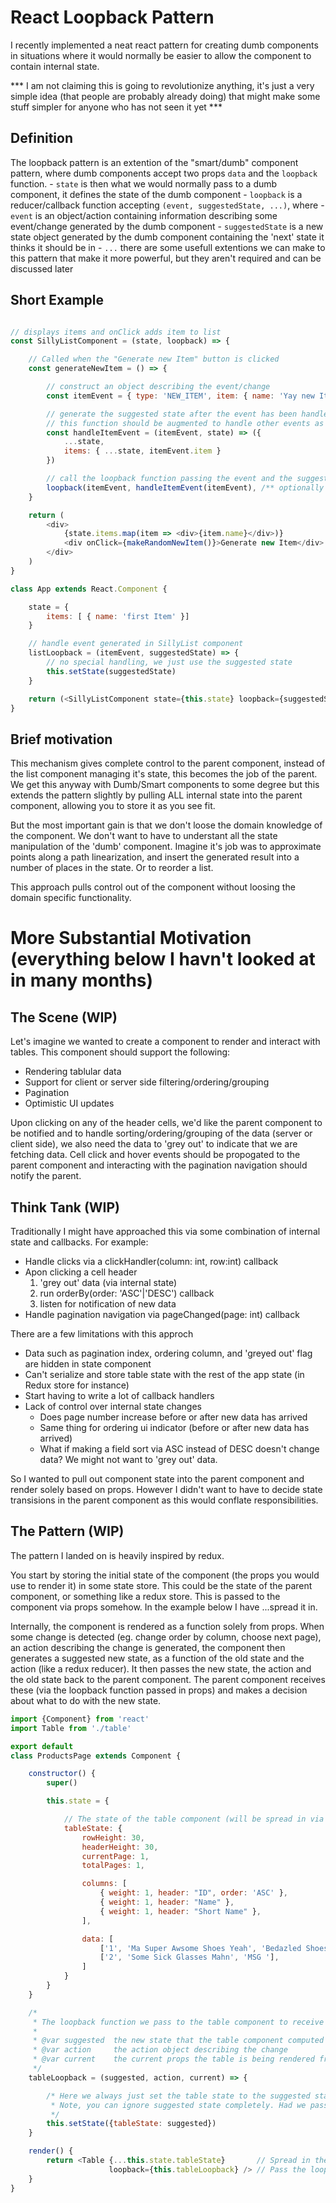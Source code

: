 # React Loopback Pattern
I recently implemented a neat react pattern for creating dumb components in situations where it would normally be easier to allow the component to contain internal state. 

*** I am not claiming this is going to revolutionize anything, it's just a very simple idea (that people are probably already doing) that might make some stuff simpler for anyone who has not seen it yet ***

## Definition
The loopback pattern is an extention of the "smart/dumb" component pattern, where dumb components accept two props `data` and the `loopback` function.
    - `state` is then what we would normally pass to a dumb component, it defines the state of the dumb component
    - `loopback` is a reducer/callback function  accepting `(event, suggestedState, ...)`, where 
        - `event` is an object/action containing information describing some event/change generated by the dumb component
        - `suggestedState` is a new state object generated by the dumb component containing the 'next' state it thinks it should be in
        - `...` there are some usefull extentions we can make to this pattern that make it more powerful, but they aren't required and can be discussed later

## Short Example
```js

// displays items and onClick adds item to list
const SillyListComponent = (state, loopback) => {

    // Called when the "Generate new Item" button is clicked
    const generateNewItem = () => {

        // construct an object describing the event/change
        const itemEvent = { type: 'NEW_ITEM', item: { name: 'Yay new Item' } }

        // generate the suggested state after the event has been handled
        // this function should be augmented to handle other events as they are handled
        const handleItemEvent = (itemEvent, state) => ({
            ...state,
            items: { ...state, itemEvent.item }
        })

        // call the loopback function passing the event and the suggested state to the parent
        loopback(itemEvent, handleItemEvent(itemEvent), /** optionally pass in handleItemEvent **/)
    }

    return (
        <div>
            {state.items.map(item => <div>{item.name}</div>)}
            <div onClick={makeRandomNewItem()}>Generate new Item</div>
        </div>
    )
}

class App extends React.Component {

    state = {
        items: [ { name: 'first Item' }]
    }

    // handle event generated in SillyList component
    listLoopback = (itemEvent, suggestedState) => {
        // no special handling, we just use the suggested state
        this.setState(suggestedState)
    }

    return (<SillyListComponent state={this.state} loopback={suggestedState} />)
}
```

## Brief motivation
This mechanism gives complete control to the parent component, instead of the list component
managing it's state, this becomes the job of the parent. We get this anyway with Dumb/Smart
components to some degree but this extends the pattern slightly by pulling ALL internal state 
into the parent component, allowing you to store it as you see fit. 

But the most important gain is that we don't loose the domain knowledge of the component. We 
don't want to have to understant all the state manipulation of the 'dumb' component. Imagine it's
job was to approximate points along a path linearization, and insert the generated result into a
number of places in the state. Or to reorder a list.

This approach pulls control out of the component without loosing the domain specific functionality.

# More Substantial Motivation (everything below I havn't looked at in many months)

## The Scene (WIP)
Let's imagine we wanted to create a component to render and interact with tables. This component should support the following:

- Rendering tablular data
- Support for client or server side filtering/ordering/grouping
- Pagination
- Optimistic UI updates

Upon clicking on any of the header cells, we'd like the parent component to be notified and to handle sorting/ordering/grouping of the data (server or client side), we also
need the data to 'grey out' to indicate that we are fetching data. Cell click and hover events should be propogated to the parent component and interacting with the pagination
navigation should notify the parent.

## Think Tank (WIP)
Traditionally I might have approached this via some combination of internal state and callbacks. For example:

- Handle clicks via a clickHandler(column: int, row:int) callback
- Apon clicking a cell header
    1. 'grey out' data (via internal state)
    2. run orderBy(order: 'ASC'|'DESC') callback
    3. listen for notification of new data
- Handle pagination navigation via pageChanged(page: int) callback

There are a few limitations with this approch
- Data such as pagination index, ordering column, and 'greyed out' flag are hidden in state component
- Can't serialize and store table state with the rest of the app state (in Redux store for instance)
- Start having to write a lot of callback handlers
- Lack of control over internal state changes
    - Does page number increase before or after new data has arrived
    - Same thing for ordering ui indicator (before or after new data has arrived)
    - What if making a field sort via ASC instead of DESC doesn't change data? We might not want to 'grey out' data.

So I wanted to pull out component state into the parent component and render solely based on props. However I didn't 
want to have to decide state transisions in the parent component as this would conflate responsibilities.

## The Pattern (WIP)
The pattern I landed on is heavily inspired by redux.

You start by storing the initial state of the component (the props you would use to render it) in some state store. This could
be the state of the parent component, or something like a redux store. This is passed to the component via props somehow. In the example
below I have ...spread it in.

Internally, the component is rendered as a function solely from props. When some change is detected (eg. change order by column, choose next page),
an action describing the change is generated, the component then generates a suggested new state, as a function of the old state and the action
(like a redux reducer). It then passes the new state, the action and the old state back to the parent component. The parent component receives these 
(via the loopback function passed in props) and makes a decision about what to do with the new state.


```js
import {Component} from 'react'
import Table from './table'

export default
class ProductsPage extends Component {

    constructor() {
        super()

        this.state = {

            // The state of the table component (will be spread in via props)
            tableState: {
                rowHeight: 30,
                headerHeight: 30,
                currentPage: 1,
                totalPages: 1,

                columns: [
                    { weight: 1, header: "ID", order: 'ASC' },
                    { weight: 1, header: "Name" },
                    { weight: 1, header: "Short Name" },
                ],

                data: [
                    ['1', 'Ma Super Awsome Shoes Yeah', 'Bedazled Shoes'],
                    ['2', 'Some Sick Glasses Mahn', 'MSG '],
                ]
            }
        }
    }

    /*
     * The loopback function we pass to the table component to receive table interaction
     * 
     * @var suggested  the new state that the table component computed for itself
     * @var action     the action object describing the change
     * @var current    the current props the table is being rendered from
     */
    tableLoopback = (suggested, action, current) => {

        /* Here we always just set the table state to the suggested state, (React automatically renders after setState).
         * Note, you can ignore suggested state completely. Had we passed in an empty function, all UI interaction would be ignored
         */
        this.setState({tableState: suggested})
    }

    render() {
        return <Table {...this.state.tableState}       // Spread in the table state
                      loopback={this.tableLoopback} /> // Pass the loopback function
    }
}
```
